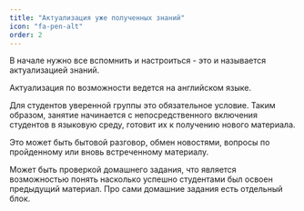 ```yaml
---
title: "Актуализация уже полученных знаний"
icon: "fa-pen-alt"
order: 2
---
```


В начале нужно все вспомнить и настроиться - это и называется актуализацией знаний.

Актуализация по возможности ведется на английском языке.

Для студентов уверенной группы это обязательное условие.
Таким образом, занятие начинается с непосредственного включения студентов в языковую среду, готовит их к получению нового материала.

Это может быть бытовой разговор, обмен новостями, вопросы по пройденному или вновь встреченному материалу.

Может быть проверкой домашнего задания, что является возможностью понять насколько успешно студентами был освоен предыдущий материал.
Про сами домашние задания есть отдельный блок.
